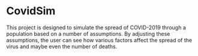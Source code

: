 # CovidSim

This project is designed to simulate the spread of COVID-2019 through a population based on a number of assumptions.  By adjusting these assumptions, the user can see how various factors affect the spread of the virus and maybe even the number of deaths. 
